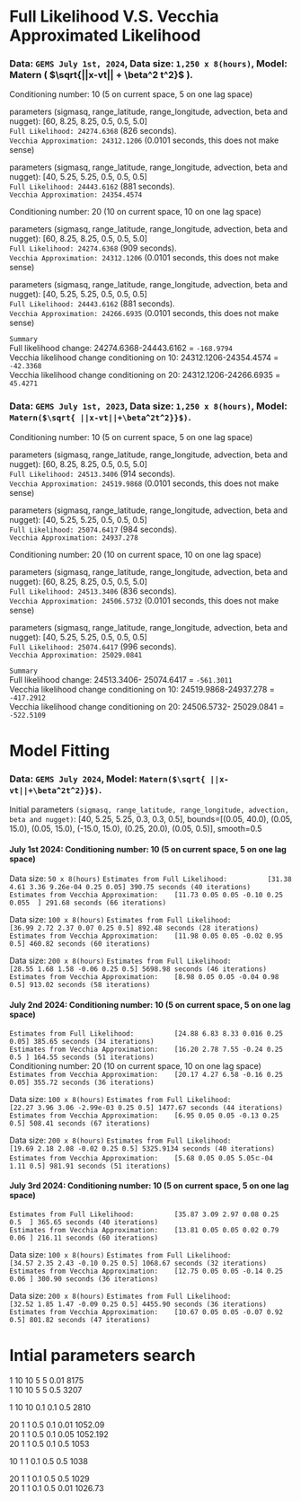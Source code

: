 
# Full Likelihood V.S. Vecchia Approximated Likelihood

### Data: ```GEMS July 1st, 2024```, Data size: ```1,250 x 8(hours)```, Model: Matern ( $\sqrt{||x-vt|| + \beta^2 t^2}$ ).

Conditioning number: 10 (5 on current space, 5 on one lag space)

parameters (sigmasq, range_latitude, range_longitude, advection, beta and nugget): [60, 8.25, 8.25, 0.5, 0.5, 5.0]          
```Full Likelihood: 24274.6368``` (826 seconds).     
```Vecchia Approximation: 24312.1206``` (0.0101 seconds, this does not make sense)     

parameters (sigmasq, range_latitude, range_longitude, advection, beta and nugget): [40, 5.25, 5.25, 0.5, 0.5, 0.5]           
```Full Likelihood: 24443.6162``` (881 seconds).        
```Vecchia Approximation: 24354.4574``` 

Conditioning number: 20 (10 on current space, 10 on one lag space)

parameters (sigmasq, range_latitude, range_longitude, advection, beta and nugget): [60, 8.25, 8.25, 0.5, 0.5, 5.0]          
```Full Likelihood: 24274.6368``` (909 seconds).     
```Vecchia Approximation: 24312.1206``` (0.0101 seconds, this does not make sense)     

parameters (sigmasq, range_latitude, range_longitude, advection, beta and nugget): [40, 5.25, 5.25, 0.5, 0.5, 0.5]           
```Full Likelihood: 24443.6162``` (881 seconds).        
```Vecchia Approximation: 24266.6935``` (0.0101 seconds, this does not make sense)   

```Summary```       
Full likelihood change: 24274.6368-24443.6162 = ```-168.9794```         
Vecchia likelihood change conditioning on 10:  24312.1206-24354.4574 = ```-42.3368```       
Vecchia likelihood change conditioning on 20:  24312.1206-24266.6935 = ```45.4271```           

### Data: ```GEMS July 1st, 2023```, Data size: ```1,250 x 8(hours)```, Model: ```Matern($\sqrt{ ||x-vt||+\beta^2t^2}}$)```.

Conditioning number: 10 (5 on current space, 5 on one lag space)

parameters (sigmasq, range_latitude, range_longitude, advection, beta and nugget): [60, 8.25, 8.25, 0.5, 0.5, 5.0]          
```Full Likelihood: 24513.3406``` (914 seconds).              
```Vecchia Approximation: 24519.9868``` (0.0101 seconds, this does not make sense)     

parameters (sigmasq, range_latitude, range_longitude, advection, beta and nugget): [40, 5.25, 5.25, 0.5, 0.5, 0.5]           
```Full Likelihood: 25074.6417``` (984 seconds).            
```Vecchia Approximation: 24937.278```        

Conditioning number: 20 (10 on current space, 10 on one lag space)

parameters (sigmasq, range_latitude, range_longitude, advection, beta and nugget): [60, 8.25, 8.25, 0.5, 0.5, 5.0]          
```Full Likelihood: 24513.3406``` (836 seconds).     
```Vecchia Approximation: 24506.5732``` (0.0101 seconds, this does not make sense)  

parameters (sigmasq, range_latitude, range_longitude, advection, beta and nugget): [40, 5.25, 5.25, 0.5, 0.5, 0.5]           
```Full Likelihood: 25074.6417``` (996 seconds).            
```Vecchia Approximation: 25029.0841```       

```Summary```              
Full likelihood change: 24513.3406- 25074.6417 = ```-561.3011```       
Vecchia likelihood change conditioning on 10:  24519.9868-24937.278 = ```-417.2912```       
Vecchia likelihood change conditioning on 20:  24506.5732- 25029.0841 = ```-522.5109```           


# Model Fitting

### Data: ```GEMS July 2024```, Model: ```Matern($\sqrt{ ||x-vt||+\beta^2t^2}}$)```.
Initial parameters ```(sigmasq, range_latitude, range_longitude, advection, beta and nugget)```: [40, 5.25, 5.25, 0.3, 0.3, 0.5],  bounds=[(0.05, 40.0), (0.05, 15.0), (0.05, 15.0), (-15.0, 15.0), (0.25, 20.0), (0.05, 0.5)], smooth=0.5  

#### July 1st 2024: Conditioning number: 10 (5 on current space, 5 on one lag space)    
Data size: ```50 x 8(hours)```
```Estimates from Full Likelihood:          [31.38 4.61 3.36 9.26e-04 0.25 0.05] 390.75 seconds (40 iterations)```                      
```Estimates from Vecchia Approximation:    [11.73 0.05 0.05 -0.10 0.25 0.055  ] 291.68 seconds (66 iterations)```     

Data size: ```100 x 8(hours)```
```Estimates from Full Likelihood:          [36.99 2.72 2.37 0.07 0.25 0.5] 892.48 seconds (28 iterations)```                      
```Estimates from Vecchia Approximation:    [11.98 0.05 0.05 -0.02 0.95 0.5] 460.82 seconds (60 iterations)``` 

Data size: ```200 x 8(hours)```
```Estimates from Full Likelihood:          [28.55 1.68 1.58 -0.06 0.25 0.5] 5698.98 seconds (46 iterations)```                      
```Estimates from Vecchia Approximation:    [8.98 0.05 0.05 -0.04 0.98 0.5] 913.02 seconds (58 iterations)```

         
#### July 2nd 2024:  Conditioning number: 10 (5 on current space, 5 on one lag space)       

```Estimates from Full Likelihood:          [24.88 6.83 8.33 0.016 0.25 0.05] 385.65 seconds (34 iterations)```                           
```Estimates from Vecchia Approximation:    [16.20 2.78 7.55 -0.24 0.25 0.5 ] 164.55 seconds (51 iterations)```          
 Conditioning number: 20 (10 on current space, 10 on one lag space)                 
```Estimates from Vecchia Approximation:    [20.17 4.27 6.58 -0.16 0.25 0.05] 355.72 seconds (36 iterations)```   

Data size: ```100 x 8(hours)```
```Estimates from Full Likelihood:          [22.27 3.96 3.06 -2.99e-03 0.25 0.5] 1477.67 seconds (44 iterations)```                      
```Estimates from Vecchia Approximation:    [6.95 0.05 0.05 -0.13 0.25 0.5] 508.41 seconds (67 iterations)```

Data size: ```200 x 8(hours)```
```Estimates from Full Likelihood:          [19.69 2.18 2.08 -0.02 0.25 0.5] 5325.9134 seconds (40 iterations)```                      
```Estimates from Vecchia Approximation:    [5.68 0.05 0.05 5.05ㄷ-04 1.11 0.5] 981.91 seconds (51 iterations)```

#### July 3rd 2024:  Conditioning number: 10 (5 on current space, 5 on one lag space)       
    
```Estimates from Full Likelihood:          [35.87 3.09 2.97 0.08 0.25 0.5  ] 365.65 seconds (40 iterations)```                           
```Estimates from Vecchia Approximation:    [13.81 0.05 0.05 0.02 0.79 0.06 ] 216.11 seconds (60 iterations)``` 

Data size: ```100 x 8(hours)```
```Estimates from Full Likelihood:          [34.57 2.35 2.43 -0.10 0.25 0.5] 1068.67 seconds (32 iterations)```                      
```Estimates from Vecchia Approximation:    [12.75 0.05 0.05 -0.14 0.25 0.06 ] 300.90 seconds (36 iterations)```

Data size: ```200 x 8(hours)```
```Estimates from Full Likelihood:          [32.52 1.85 1.47 -0.09 0.25 0.5] 4455.90 seconds (36 iterations)```                      
```Estimates from Vecchia Approximation:    [10.67 0.05 0.05 -0.07 0.92 0.5] 801.82 seconds (47 iterations)```

# Intial parameters search

1 10 10 5 5 0.01 8175   
1 10 10 5 5 0.5 3207   

1 10 10 0.1 0.1 0.5 2810   

20 1 1 0.5 0.1 0.01 1052.09   
20 1 1 0.5 0.1 0.05 1052.192   
20 1 1 0.5 0.1 0.5 1053   

10 1 1 0.1 0.5 0.5 1038   

20 1 1 0.1 0.5 0.5 1029   
20 1 1 0.1 0.5 0.01 1026.73   

 





